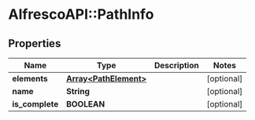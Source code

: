 # AlfrescoAPI::PathInfo

## Properties
Name | Type | Description | Notes
------------ | ------------- | ------------- | -------------
**elements** | [**Array&lt;PathElement&gt;**](PathElement.md) |  | [optional] 
**name** | **String** |  | [optional] 
**is_complete** | **BOOLEAN** |  | [optional] 


